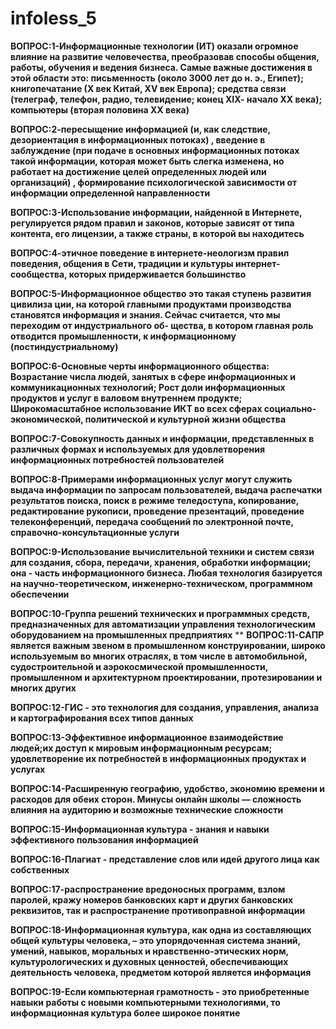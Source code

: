 # infoless_5

**ВОПРОС:1-Информационные технологии (ИТ) оказали огромное влияние на развитие человечества, преобразовав способы общения, работы, обучения и ведения бизнеса. Самые важные достижения в этой области это:
письменность (около 3000 лет до н. э., Египет);
книгопечатание (Х век Китай, XV век Европа);
средства связи (телеграф, телефон, радио, телевидение; конец ХІХ- начало ХХ века);
компьютеры (вторая половина ХХ века)**

**ВОПРОС:2-пересыщение информацией (и, как следствие, дезориентация в информационных потоках) , введение в заблуждение (при подаче в основных информационных потоках такой информации, которая может быть слегка изменена, но работает на достижение целей определенных людей или организаций) , формирование психологической зависимости от информации определенной направленности**

**ВОПРОС:3-Использование информации, найденной в Интернете, регулируется рядом правил и законов, которые зависят от типа контента, его лицензии, а также страны, в которой вы находитесь**

**ВОПРОС:4-этичное поведение в интернете-неологизм правил поведения, общения в Сети, традиции и культуры интернет-сообщества, которых придерживается большинство**

**ВОПРОС:5-Информационное общество это такая ступень развития цивилиза ции, на которой главными продуктами производства становятся информация и знания. Сейчас считается, что мы переходим от индустриального об- щества, в котором главная роль отводится промышленности, к информационному (постиндустриальному)**

**ВОПРОС:6-Основные черты информационного общества:
Возрастание числа людей, занятых в сфере информационных и коммуникационных технологий;
Рост доли информационных продуктов и услуг в валовом внутреннем продукте;
Широкомасштабное использование ИКТ во всех сферах социально-экономической, политической и культурной жизни общества**

**ВОПРОС:7-Совокупность данных и информации, представленных в различных формах и используемых для удовлетворения информационных потребностей пользователей**

**ВОПРОС:8-Примерами информационных услуг могут служить выдача информации по запросам пользователей, выдача распечатки результатов поиска, поиск в режиме теледоступа, копирование, редактирование рукописи, проведение презентаций, проведение телеконференций, передача сообщений по электронной почте, справочно-консультационные услуги**

**ВОПРОС:9-Использование вычислительной техники и систем связи для создания, сбора, передачи, хранения, обработки информации; она - часть информационного бизнеса. Любая технология базируется на научно-теоретическом, инженерно-техническом, программном обеспечении**

**ВОПРОС:10-Группа решений технических и программных средств, предназначенных для автоматизации управления технологическим оборудованием на промышленных предприятиях**
**
**ВОПРОС:11-САПР является важным звеном в промышленном конструировании, широко используемым во многих отраслях, в том числе в автомобильной, судостроительной и аэрокосмической промышленности, промышленном и архитектурном проектировании, протезировании и многих других**

**ВОПРОС:12-ГИС - это технология для создания, управления, анализа и картографирования всех типов данных**

**ВОПРОС:13-Эффективное информационное взаимодействие людей;их доступ к мировым информационным ресурсам; удовлетворение их потребностей в информационных продуктах и услугах**

**ВОПРОС:14-Расширенную географию, удобство, экономию времени и расходов для обеих сторон. Минусы онлайн школы — сложность влияния на аудиторию и возможные технические сложности**

**ВОПРОС:15-Информационная культура - знания и навыки эффективного пользования информацией**

**ВОПРОС:16-Плагиат - представление слов или идей другого лица как собственных**

**ВОПРОС:17-распространение вредоносных программ, взлом паролей, кражу номеров банковских карт и других банковских реквизитов, так и распространение противоправной информации**

**ВОПРОС:18-Информационная культура, как одна из составляющих общей культуры человека, – это упорядоченная система знаний, умений, навыков, моральных и нравственно-этических норм, культурологических и духовных ценностей, обеспечивающих деятельность человека, предметом которой является информация**

**ВОПРОС:19-Если компьютерная грамотность - это приобретенные навыки работы с новыми компьютерными технологиями, то информационная культура более широкое понятие**
